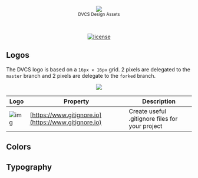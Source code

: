 <p align="center">
    <img src="https://cdn.rawgit.com/dvcs/design/master/.github/design.svg" />
    <br>
    <small>DVCS Design Assets</small>
</p>
<br>
<p align="center">
    <a href="https://github.com/dvcs/design/blob/master/LICENSE.md"><img src="https://img.shields.io/github/license/dvcs/design.svg" alt="license"></a>
</p>

## Logos

The DVCS logo is based on a `16px ✕ 16px` grid.  2 pixels are delegated to the `master` branch and 2 pixels are delegate to the `forked` branch.

<p align="center">
    <img src="https://cdn.rawgit.com/dvcs/design/master/dvcs/dvcs-redlines.svg" />
</p>

| Logo | Property | Description |
| --- | --- | --- |
| ![img](https://cdn.rawgit.com/dvcs/design/master/gitignore/gitignoreio.svg) | [https://www.gitignore.io](https://www.gitignore.io) | Create useful .gitignore files for your project |

## Colors

## Typography
